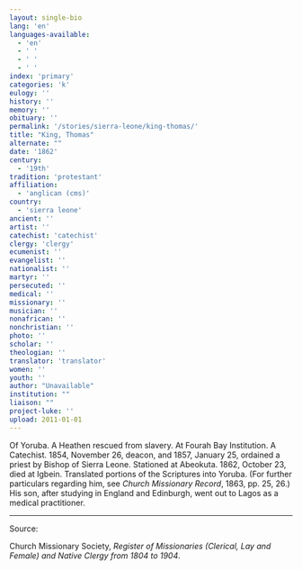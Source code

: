 ```yaml
---
layout: single-bio
lang: 'en'
languages-available:
  - 'en'
  - ' '
  - ' '
  - ' '
index: 'primary'
categories: 'k'
eulogy: ''
history: ''
memory: ''
obituary: ''
permalink: '/stories/sierra-leone/king-thomas/'
title: "King, Thomas"
alternate: ""
date: '1862'
century:
  - '19th'
tradition: 'protestant'
affiliation:
  - 'anglican (cms)'
country:
  - 'sierra leone'
ancient: ''
artist: ''
catechist: 'catechist'
clergy: 'clergy'
ecumenist: ''
evangelist: ''
nationalist: ''
martyr: ''
persecuted: ''
medical: ''
missionary: ''
musician: ''
nonafrican: ''
nonchristian: ''
photo: ''
scholar: ''
theologian: ''
translator: 'translator'
women: ''
youth: ''
author: "Unavailable"
institution: ""
liaison: ""
project-luke: ''
upload: 2011-01-01
---
```




Of Yoruba.  A Heathen rescued from slavery.  At Fourah Bay Institution.  A Catechist.  1854, November 26, deacon, and 1857, January 25, ordained a priest by Bishop of Sierra Leone.  Stationed at Abeokuta.  1862, October 23, died at Igbein.  Translated portions of the Scriptures into Yoruba.  (For further particulars regarding him, see *Church Missionary Record*, 1863, pp. 25, 26.)  His son, after studying in England and Edinburgh, went out to Lagos as a medical practitioner.



---

Source:

Church Missionary Society, *Register of Missionaries (Clerical, Lay and Female) and Native Clergy from 1804 to 1904*.
